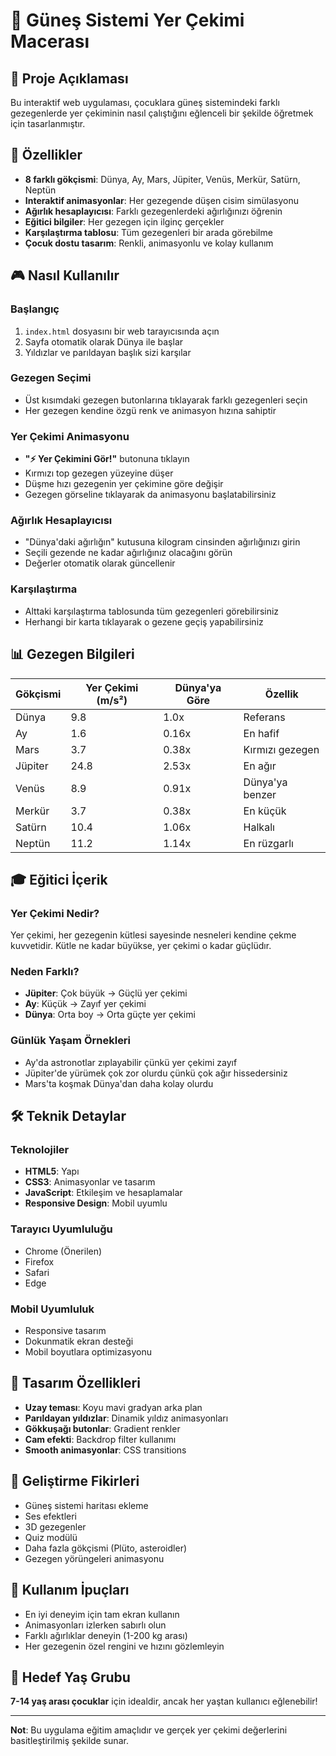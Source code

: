 # 🚀 Güneş Sistemi Yer Çekimi Macerası

## 📝 Proje Açıklaması
Bu interaktif web uygulaması, çocuklara güneş sistemindeki farklı gezegenlerde yer çekiminin nasıl çalıştığını eğlenceli bir şekilde öğretmek için tasarlanmıştır.

## 🎯 Özellikler
- **8 farklı gökçismi**: Dünya, Ay, Mars, Jüpiter, Venüs, Merkür, Satürn, Neptün
- **Interaktif animasyonlar**: Her gezegende düşen cisim simülasyonu
- **Ağırlık hesaplayıcısı**: Farklı gezegenlerdeki ağırlığınızı öğrenin
- **Eğitici bilgiler**: Her gezegen için ilginç gerçekler
- **Karşılaştırma tablosu**: Tüm gezegenleri bir arada görebilme
- **Çocuk dostu tasarım**: Renkli, animasyonlu ve kolay kullanım

## 🎮 Nasıl Kullanılır

### Başlangıç
1. `index.html` dosyasını bir web tarayıcısında açın
2. Sayfa otomatik olarak Dünya ile başlar
3. Yıldızlar ve parıldayan başlık sizi karşılar

### Gezegen Seçimi
- Üst kısımdaki gezegen butonlarına tıklayarak farklı gezegenleri seçin
- Her gezegen kendine özgü renk ve animasyon hızına sahiptir

### Yer Çekimi Animasyonu
- **"⚡ Yer Çekimini Gör!"** butonuna tıklayın
- Kırmızı top gezegen yüzeyine düşer
- Düşme hızı gezegenin yer çekimine göre değişir
- Gezegen görseline tıklayarak da animasyonu başlatabilirsiniz

### Ağırlık Hesaplayıcısı
- "Dünya'daki ağırlığın" kutusuna kilogram cinsinden ağırlığınızı girin
- Seçili gezende ne kadar ağırlığınız olacağını görün
- Değerler otomatik olarak güncellenir

### Karşılaştırma
- Alttaki karşılaştırma tablosunda tüm gezegenleri görebilirsiniz
- Herhangi bir karta tıklayarak o gezene geçiş yapabilirsiniz

## 📊 Gezegen Bilgileri

| Gökçismi | Yer Çekimi (m/s²) | Dünya'ya Göre | Özellik |
|----------|-------------------|---------------|---------|
| Dünya    | 9.8              | 1.0x          | Referans |
| Ay       | 1.6              | 0.16x         | En hafif |
| Mars     | 3.7              | 0.38x         | Kırmızı gezegen |
| Jüpiter  | 24.8             | 2.53x         | En ağır |
| Venüs    | 8.9              | 0.91x         | Dünya'ya benzer |
| Merkür   | 3.7              | 0.38x         | En küçük |
| Satürn   | 10.4             | 1.06x         | Halkalı |
| Neptün   | 11.2             | 1.14x         | En rüzgarlı |

## 🎓 Eğitici İçerik

### Yer Çekimi Nedir?
Yer çekimi, her gezegenin kütlesi sayesinde nesneleri kendine çekme kuvvetidir. Kütle ne kadar büyükse, yer çekimi o kadar güçlüdır.

### Neden Farklı?
- **Jüpiter**: Çok büyük → Güçlü yer çekimi
- **Ay**: Küçük → Zayıf yer çekimi
- **Dünya**: Orta boy → Orta güçte yer çekimi

### Günlük Yaşam Örnekleri
- Ay'da astronotlar zıplayabilir çünkü yer çekimi zayıf
- Jüpiter'de yürümek çok zor olurdu çünkü çok ağır hissedersiniz
- Mars'ta koşmak Dünya'dan daha kolay olurdu

## 🛠️ Teknik Detaylar

### Teknolojiler
- **HTML5**: Yapı
- **CSS3**: Animasyonlar ve tasarım
- **JavaScript**: Etkileşim ve hesaplamalar
- **Responsive Design**: Mobil uyumlu

### Tarayıcı Uyumluluğu
- Chrome (Önerilen)
- Firefox
- Safari
- Edge

### Mobil Uyumluluk
- Responsive tasarım
- Dokunmatik ekran desteği
- Mobil boyutlara optimizasyonu

## 🎨 Tasarım Özellikleri
- **Uzay teması**: Koyu mavi gradyan arka plan
- **Parıldayan yıldızlar**: Dinamik yıldız animasyonları
- **Gökkuşağı butonlar**: Gradient renkler
- **Cam efekti**: Backdrop filter kullanımı
- **Smooth animasyonlar**: CSS transitions

## 🚀 Geliştirme Fikirleri
- Güneş sistemi haritası ekleme
- Ses efektleri
- 3D gezegenler
- Quiz modülü
- Daha fazla gökçismi (Plüto, asteroidler)
- Gezegen yörüngeleri animasyonu

## 📱 Kullanım İpuçları
- En iyi deneyim için tam ekran kullanın
- Animasyonları izlerken sabırlı olun
- Farklı ağırlıklar deneyin (1-200 kg arası)
- Her gezegenin özel rengini ve hızını gözlemleyin

## 🎯 Hedef Yaş Grubu
**7-14 yaş arası çocuklar** için idealdir, ancak her yaştan kullanıcı eğlenebilir!

---

**Not**: Bu uygulama eğitim amaçlıdır ve gerçek yer çekimi değerlerini basitleştirilmiş şekilde sunar.